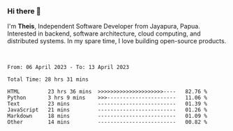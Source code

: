 ### Hi there 👋

I'm <b>Theis</b>, Independent Software Developer from Jayapura, Papua. Interested in backend, software architecture, cloud computing, and distributed systems. In my spare time, I love building open-source products.

<br>

 
 <!--START_SECTION:waka-->

```text
From: 06 April 2023 - To: 13 April 2023

Total Time: 28 hrs 31 mins

HTML         23 hrs 36 mins  >>>>>>>>>>>>>>>>>>>>>----   82.76 %
Python       3 hrs 9 mins    >>>----------------------   11.06 %
Text         23 mins         -------------------------   01.39 %
JavaScript   21 mins         -------------------------   01.26 %
Markdown     18 mins         -------------------------   01.09 %
Other        14 mins         -------------------------   00.82 %
```

<!--END_SECTION:waka-->

